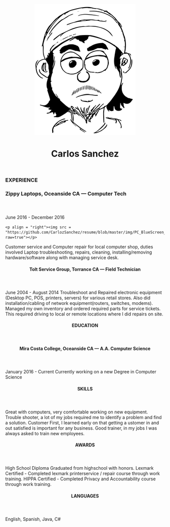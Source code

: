 <p align = "center"> <img src = "https://github.com/CarlozSanchez/resume/blob/master/img/Toon_Carlos_med.png?raw=true"></p>
<header><h1 align = "center"> Carlos Sanchez </h1></header>

### EXPERIENCE

<header>
  <h3 align = "left"> Zippy Laptops, Oceanside CA — Computer Tech</h3>
</header>

  <p align = "left">
    June 2016 - December 2016
    </p>
  
    <p align = "right"><img src = "https://github.com/CarlozSanchez/resume/blob/master/img/PC_BlueScreen_sml.png?raw=true"></p>
  <p>
Customer service and Computer repair for local computer shop, duties
involved Laptop troubleshooting, repairs, cleaning, installing/removing
hardware/software along with managing service desk.
  </p>



<header><h4>Tolt Service Group, Torrance CA — Field Technician</h4></header>
June 2004 - August 2014
Troubleshoot and Repaired electronic equipment (Desktop PC, POS,
printers, servers) for various retail stores. Also did installation/cabling
of network equipment(routers, switches, modems). Managed my own
inventory and ordered required parts for service tickets. This required
driving to local or remote locations where I did repairs on site.

<header><h4> EDUCATION</h4></header>
<header><h4>Mira Costa College, Oceanside CA — A.A. Computer Science</h4></header>
January 2016 - Current
Currently working on a new Degree in Computer Science

<header><h4>SKILLS</h4></header>
Great with computers, very comfortable working on new equipment.
Trouble shooter, a lot of my jobs required me to identify a problem and find a solution.
Customer First, I learned early on that getting a ustomer in and out satisfied is important 
for any business.
Good trainer, in my jobs I was always asked to train new employees.

<header><h4>AWARDS</h4></header>
High School Diploma
Graduated from highschool with honors.
Lexmark Certified - Completed lexmark printerservice / repair course through work training.
HIPPA Certified - Completed Privacy and Accountability course through work training.

<header><h4>LANGUAGES</h4></header>
English, Spanish, Java, C#
